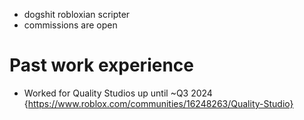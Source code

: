 - dogshit robloxian scripter
- commissions are open

# Past work experience
- Worked for Quality Studios up until ~Q3 2024 {https://www.roblox.com/communities/16248263/Quality-Studio}